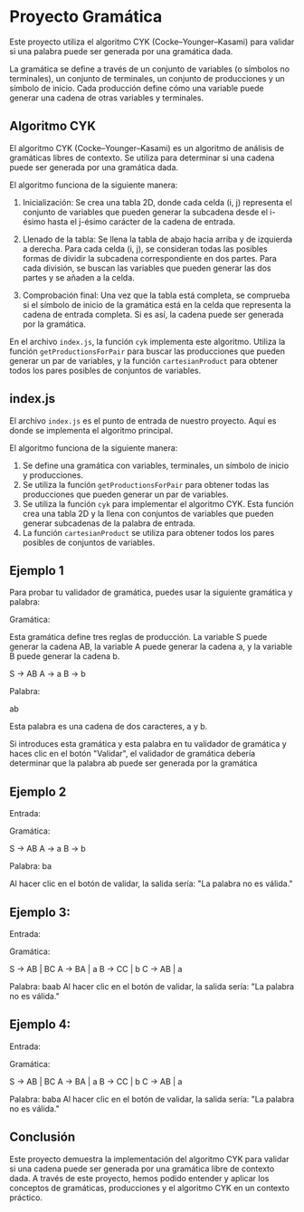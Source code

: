 # Proyecto Gramática

Este proyecto utiliza el algoritmo CYK (Cocke–Younger–Kasami) para validar si una palabra puede ser generada por una gramática dada. 

La gramática se define a través de un conjunto de variables (o símbolos no terminales), un conjunto de terminales, un conjunto de producciones y un símbolo de inicio. Cada producción define cómo una variable puede generar una cadena de otras variables y terminales.

## Algoritmo CYK

El algoritmo CYK (Cocke–Younger–Kasami) es un algoritmo de análisis de gramáticas libres de contexto. Se utiliza para determinar si una cadena puede ser generada por una gramática dada.

El algoritmo funciona de la siguiente manera:

1. Inicialización: Se crea una tabla 2D, donde cada celda (i, j) representa el conjunto de variables que pueden generar la subcadena desde el i-ésimo hasta el j-ésimo carácter de la cadena de entrada.

2. Llenado de la tabla: Se llena la tabla de abajo hacia arriba y de izquierda a derecha. Para cada celda (i, j), se consideran todas las posibles formas de dividir la subcadena correspondiente en dos partes. Para cada división, se buscan las variables que pueden generar las dos partes y se añaden a la celda.

3. Comprobación final: Una vez que la tabla está completa, se comprueba si el símbolo de inicio de la gramática está en la celda que representa la cadena de entrada completa. Si es así, la cadena puede ser generada por la gramática.

En el archivo `index.js`, la función `cyk` implementa este algoritmo. Utiliza la función `getProductionsForPair` para buscar las producciones que pueden generar un par de variables, y la función `cartesianProduct` para obtener todos los pares posibles de conjuntos de variables.

## index.js

El archivo `index.js` es el punto de entrada de nuestro proyecto. Aquí es donde se implementa el algoritmo principal.

El algoritmo funciona de la siguiente manera:

1. Se define una gramática con variables, terminales, un símbolo de inicio y producciones.
2. Se utiliza la función `getProductionsForPair` para obtener todas las producciones que pueden generar un par de variables.
3. Se utiliza la función `cyk` para implementar el algoritmo CYK. Esta función crea una tabla 2D y la llena con conjuntos de variables que pueden generar subcadenas de la palabra de entrada.
4. La función `cartesianProduct` se utiliza para obtener todos los pares posibles de conjuntos de variables.


## Ejemplo 1

Para probar tu validador de gramática, puedes usar la siguiente gramática y palabra:

Gramática:

Esta gramática define tres reglas de producción. La variable S puede generar la cadena AB, la variable A puede generar la cadena a, y la variable B puede generar la cadena b.

S -> AB
A -> a
B -> b

Palabra:

ab

Esta palabra es una cadena de dos caracteres, a y b.

Si introduces esta gramática y esta palabra en tu validador de gramática y haces clic en el botón "Validar", el validador de gramática debería determinar que la palabra ab puede ser generada por la gramática

## Ejemplo 2

Entrada:

Gramática:

S -> AB
A -> a
B -> b

Palabra: ba

Al hacer clic en el botón de validar, la salida sería: "La palabra no es válida."

## Ejemplo 3:

Entrada:

Gramática:

S -> AB | BC
A -> BA | a
B -> CC | b
C -> AB | a

Palabra: baab
Al hacer clic en el botón de validar, la salida sería: "La palabra no es válida."

## Ejemplo 4:

Entrada:

Gramática:

S -> AB | BC
A -> BA | a
B -> CC | b
C -> AB | a

Palabra: baba
Al hacer clic en el botón de validar, la salida sería: "La palabra no es válida."


## Conclusión

Este proyecto demuestra la implementación del algoritmo CYK para validar si una cadena puede ser generada por una gramática libre de contexto dada. A través de este proyecto, hemos podido entender y aplicar los conceptos de gramáticas, producciones y el algoritmo CYK en un contexto práctico.